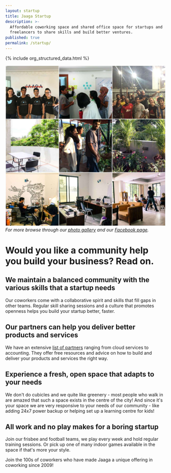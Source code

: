 ```yaml
---
layout: startup
title: Jaaga Startup
description: >-
  Affordable coworking space and shared office space for startups and
  freelancers to share skills and build better ventures.
published: true
permalink: /startup/
---
```


{% include org_structured_data.html %}

![Collage][collage]
_For more browse through our [photo gallery](http://gallery.startup.jaaga.in) and our [Facebook page](https://facebook.com/JaagaStartup)._

# Would you like a community help you build your business? Read on.

## We maintain a balanced community with the various skills that a startup needs
Our coworkers come with a collaborative spirit and skills that fill gaps in other teams. Regular skill sharing sessions and a culture that promotes openness helps you build your startup better, faster.

## Our partners can help you deliver better products and services
We have an extensive [list of partners](/startup/benefits/) ranging from cloud services to accounting. They offer free resources and advice on how to build and deliver your products and services the right way.

## Experience a fresh, open space that adapts to your needs
We don't do cubicles and we quite like greenery - most people who walk in are amazed that such a space exists in the centre of the city! And since it's your space we are very responsive to your needs of our community - like adding 24x7 power backup or helping set up a learning centre for kids!

## All work and no play makes for a boring startup
Join our frisbee and football teams, we play every week and hold regular training sessions. Or pick up one of many indoor games available in the space if that's more your style.

Join the 100s of coworkers who have made Jaaga a unique offering in coworking since 2009!

[collage]: /assets/images/collage2.jpg "Helping startups and freelancers build great ventures since 2009!"
